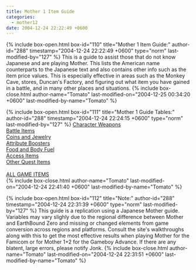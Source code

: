 ```yaml
---
title: Mother 1 Item Guide
categories:
  - mother12
date: 2004-12-24 22:22:49 +0600
---
```

{% include box-open.html box-id="110" title="Mother 1 Item Guide:" author-id="288" timestamp="2004-12-24 22:22:49 +0600" type="norm" last-modified-by="127" %}
This is a guide to assist those that do not know Japanese and are playing Mother. This lists the American name counterparts to the Japanese text and also contains other info such as the item price values. This is especially effective in areas such as the Monkey Cave, stores, Duncan's Factory, and figuring out what item you have gained in a battle, and in many other places and situations.
{% include box-close.html author-name="Tomato" last-modified-on="2004-12-25 00:34:20 +0600" last-modified-by-name="Tomato" %}

{% include box-open.html box-id="111" title="Mother 1 Guide Tables:" author-id="288" timestamp="2004-12-24 22:24:15 +0600" type="norm" last-modified-by="127" %}
<a href="characterweapons.php">Character Weapons</a><BR />
<a href="battleitems.php">Battle Items</a><BR />
<a href="coinsjewelry.php">Coins and Jewelry</a><BR />
<a href="attributeboosters.php">Attribute Boosters</a><BR />
<a href="fooditems.php">Food and Body Fuel</a><BR />
<a href="accessitems.php">Access Items</a><BR />
<a href="otherquestitems.php">Other Quest Items</a><BR />
<BR />
<a href="allgameitems.php">ALL GAME ITEMS</a><BR />
{% include box-close.html author-name="Tomato" last-modified-on="2004-12-24 22:41:40 +0600" last-modified-by-name="Tomato" %}

{% include box-open.html box-id="112" title="Note:" author-id="288" timestamp="2004-12-24 22:31:39 +0600" type="norm" last-modified-by="127" %}
This guide is a replication using a Japanese Mother guide. Variables may vary slighly due to the regional difference between Mother and EarthBound Zero and missing or changed elements from game conversion across regions and platforms. Consult the site's walkthroughs along with this to get the most effective results when playing Mother for the Famicom or for Mother 1+2 for the Gameboy Advance. If there are any blatent, large errors, please notify Jonk.
{% include box-close.html author-name="Tomato" last-modified-on="2004-12-24 22:31:51 +0600" last-modified-by-name="Tomato" %}
